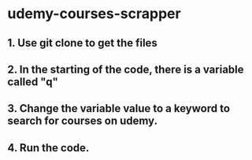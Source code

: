# udemy-courses-scrapper

## 1. Use git clone to get the files
## 2. In the starting of the code, there is a variable called "q"
## 3. Change the variable value to a keyword to search for courses on udemy.
## 4. Run the code.